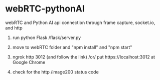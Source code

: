 # webRTC-pythonAI
webRTC and Python AI api connection through frame capture, socket.io, and http

1. run python Flask /flask/server.py

2. move to webRTC folder and "npm install" and "npm start"

3. ngrok http 3012 (and follow the link) /or/ put https://localhost:3012 at Google Chrome

4. check for the http /image200 status code

